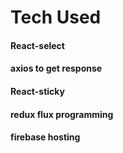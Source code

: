 # Tech Used

#### React-select
#### axios to get response
#### React-sticky
#### redux flux programming
#### firebase hosting
